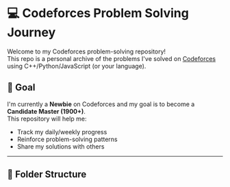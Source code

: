 # 💻 Codeforces Problem Solving Journey

Welcome to my Codeforces problem-solving repository!  
This repo is a personal archive of the problems I've solved on [Codeforces](https://codeforces.com/) using C++/Python/JavaScript (or your language).  

## 🎯 Goal
I'm currently a **Newbie** on Codeforces and my goal is to become a **Candidate Master (1900+)**.  
This repository will help me:
- Track my daily/weekly progress
- Reinforce problem-solving patterns
- Share my solutions with others

---

## 📂 Folder Structure

